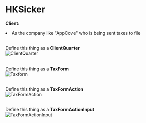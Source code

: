 # HKSicker

<strong>Client:</strong>

<li>As the company like "AppCove" who is being sent taxes to file</li>
<br>


Define this thing as a <strong>ClientQuarter</strong><br>
![ClientQuarter](https://user-images.githubusercontent.com/104752620/174843131-bd5022fb-d584-42fb-afdf-944b0c165e65.jpg)
<br><br>




Define this thing as a <strong>TaxForm</strong><br>
![Taxform](https://user-images.githubusercontent.com/104752620/174843843-77949fb9-9842-4cd8-b1d0-dc0df43bcacf.jpg)
<br><br>


Define this thing as a <strong>TaxFormAction</strong><br>
![TaxFormAction](https://user-images.githubusercontent.com/104752620/174844186-d4a602f1-7133-4f19-bb13-a54661a4f400.jpg)
<br><br>

Define this thing as a <strong>TaxFormActionInput</strong><br>
![TaxFormActionInput](https://user-images.githubusercontent.com/104752620/174844307-c920d6c1-744a-467a-8618-90063351eb3e.jpg)
